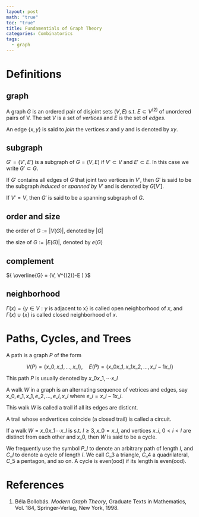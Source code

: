 ```yaml
---
layout: post
math: "true"
toc: "true"
title: Fundamentials of Graph Theory
categories: Combinatorics
tags:
  - graph
---
```

# Definitions

## graph

A graph ${ G }$ is an ordered pair of disjoint sets ${ (V,E) }$ s.t. ${ E \subset V^{(2)} }$ of unordered pairs of V. The set ${ V }$ is a set of *vertices* and ${ E }$ is the set of *edges*.

An edge ${ \left\{ x,y \right\} }$ is said to *join* the vertices ${ x }$ and ${ y }$ and is denoted by ${ xy }$.

## subgraph

${ G'=(V',E') }$ is a subgraph of ${ G = (V,E) }$ if ${ V' \subset V }$ and ${ E' \subset E }$. In this case we write ${ G' \subset G}$.

If ${ G' }$ contains all edges of ${ G }$ that joint two vertices in ${ V' }$, then ${ G' }$ is said to be the subgraph *induced* or *spanned by* ${ V' }$ and is denoted by ${ G[V'] }$.

If ${ V'=V }$, then ${ G' }$ is said to be a spanning subgraph of ${ G }$.

## order and size

the order of ${ G := \lvert V(G) \rvert }$, denoted by ${ \lvert G \rvert }$

the size of ${ G:= \lvert E(G) \rvert }$, denoted by ${ e(G) }$

## complement

${ \overline{G} = (V, V^{(2)}-E ) }$

## neighborhood

${ \Gamma(x) = \left\{ y \in V : y \mbox{ is adjacent to x} \right\} }$ is called open neighborhood of ${ x }$, and ${ \Gamma(x) \cup \left\{ x \right\} }$ is called closed neighborhood of ${ x }$.

# Paths, Cycles, and Trees

A path is a graph ${ P }$ of the form

$$ V(P) = \left\{ x\_{0},x\_{1},\dots,x\_{l} \right\}, \quad  E(P) = \left\{ x\_{0}x\_{1},x\_{1}x\_{2}, \dots, x\_{l-1}x\_{l} \right\} $$

This path ${ P }$ is usually denoted by ${ x\_{0}x\_{1},\cdots x\_{l} }$

A walk ${ W }$ in a  graph is an alternating sequence of vetrices and edges, say ${ x\_{0},e\_{1},x\_{1},e\_{2},\dots,e\_{l},x\_{l} }$ where ${ e\_{i}=x\_{i-1}x\_{i} }$.

This walk ${ W }$ is called a trail if all its edges are disticnt.

A trail whose endvertices coincide (a closed trail) is called a circuit.

If a walk ${ W = x\_{0}x\_{1}\cdots x\_{l} }$ is s.t. ${ l \ge 3, x\_{0}=x\_{l} }$, and vertices ${ x\_{i} }$, ${ 0<i<l }$ are distinct from each other and ${ x\_{0} }$, then ${ W }$ is said to be a cycle.

We frequently use the symbol ${ P\_{l} }$ to denote an arbitrary path of length ${ l }$, and ${ C\_{l} }$ to denote a cycle of length ${ l }$. We call ${ C\_{3} }$ a triangle, ${ C\_{4} }$ a quadrilateral, ${ C\_{5} }$ a pentagon, and so on. A cycle is even(ood) if its length is even(ood).


# References

 1. Béla Bollobás. *Modern Graph Theory*, Graduate Texts in Mathematics, Vol. 184, Springer-Verlag, New York, 1998.